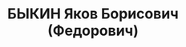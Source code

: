---
title: БЫКИН Яков Борисович (Федорович)
description: "Род. в 1888, Белоруссия, еврей, обр.: высшее, член ВКП(б). В 1922 -\
  \ 1925 гг. - ответственный (первый) секретарь Воронежского губкома РКП(б). Первый\
  \ секретарь Башкирского обкома ВКП(б). \n  Арестован 16.10.1937. Обв. в совершении\
  \ преступлений, предусмотренных ст. ст. 58-1а, 58-8, 58-11 УК РСФСР. Приговор: ВК\
  \ ВС СССР, 10.02.1938 – ВМН. Расстрелян 10.02.1938, в Москве. \n  Реабилитирован\
  \ март 1956"
---